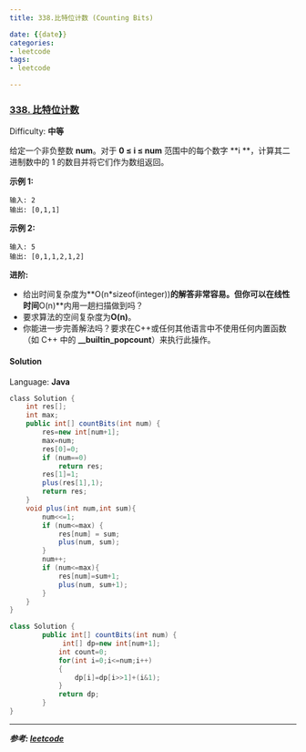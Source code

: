 ```yaml
---
title: 338.比特位计数 (Counting Bits)

date: {{date}}
categories:
- leetcode
tags:
- leetcode

---
```

### [338\. 比特位计数](https://leetcode-cn.com/problems/counting-bits/)

Difficulty: **中等**


给定一个非负整数 **num**。对于 **0 ≤ i ≤ num** 范围中的每个数字 **i **，计算其二进制数中的 1 的数目并将它们作为数组返回。

**示例 1:**

```
输入: 2
输出: [0,1,1]
```

**示例 2:**

```
输入: 5
输出: [0,1,1,2,1,2]
```

**进阶:**

*   给出时间复杂度为**O(n*sizeof(integer))**的解答非常容易。但你可以在线性时间**O(n)**内用一趟扫描做到吗？
*   要求算法的空间复杂度为**O(n)**。
*   你能进一步完善解法吗？要求在C++或任何其他语言中不使用任何内置函数（如 C++ 中的 **__builtin_popcount**）来执行此操作。


#### Solution

Language: **Java**

```java
​class Solution {
    int res[];
    int max;
    public int[] countBits(int num) {
        res=new int[num+1];
        max=num;
        res[0]=0;
        if (num==0)
            return res;
        res[1]=1;
        plus(res[1],1);
        return res;
    }
    void plus(int num,int sum){
        num<<=1;
        if (num<=max) {
            res[num] = sum;
            plus(num, sum);
        }
        num++;
        if (num<=max){
            res[num]=sum+1;
            plus(num, sum+1);
        }
    }
}
```

```java
class Solution {
        public int[] countBits(int num) {
             int[] dp=new int[num+1];
            int count=0;
            for(int i=0;i<=num;i++)
            {
                dp[i]=dp[i>>1]+(i&1);
            }
            return dp;
        }
}
```

---
***参考:
[leetcode](https://leetcode-cn.com/problems/counting-bits/submissions/)***
